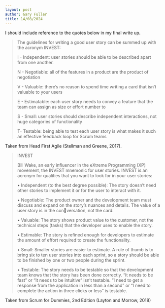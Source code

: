 ```yaml
---
layout: post
author: Gary Fuller
title: 14/08/2024
---
```


I should include reference to the quotes below in my final write up. 

> The guidelines for writing a good user story can be summed up with the acronym INVEST:
> 
> I - Independent: user stories should be able to be described apart from one another.
> 
> N - Negotiable: all of the features in a product are the product of negotiation
> 
> V - Valuable: there’s no reason to spend time writing a card that isn’t valuable to your users
> 
> E - Estimatable: each user story needs to convey a feature that the team can assign as size or effort number to
> 
> S - Small: user stories should describe independent interactions, not huge categories of functionality
> 
> T- Testable: being able to test each user story is what makes it such an effective feedback loop for Scrum teams

Taken from Head First Agile (Stellman and Greene, 2017).

> INVEST
> 
> Bill Wake, an early influencer in the eXtreme Programming (XP) movement, the INVEST mnemonic for user stories. INVEST is an acronym for qualities that you want to look for in your user stories:
> 
> • Independent (to the best degree possible): The story doesn’t need other stories to implement it or for the user to interact with it.
> 
> • Negotiable: The product owner and the development team must discuss and expand on the story’s nuances and details. The value of a user story is in the conversation, not the card.
>
> • Valuable: The story shows product value to the customer, not the technical steps (tasks) that the developer uses to enable the story.
>
> • Estimable: The story is refined enough for developers to estimate the amount of effort required to create the functionality.
>
> • Small: Smaller stories are easier to estimate. A rule of thumb is to bring six to ten user stories into each sprint, so a story should be able to be finished by one or two people during the sprint.
>
> • Testable: The story needs to be testable so that the development team knows that the story has been done correctly. “It needs to be fast” or “It needs to be intuitive” isn’t testable. “I need to get a response from the application in less than a second” or “I need to complete the action in three clicks or less” is testable.

Taken from Scrum for Dummies, 2nd Edition (Layton and Morrow, 2018)

